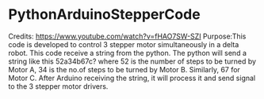 # PythonArduinoStepperCode
Credits: https://www.youtube.com/watch?v=fHAO7SW-SZI
Purpose:This code is developed to control 3 stepper motor simultaneously in a delta robot. This code receive a string from the python. The python will send a string like this 52a34b67c? where 52 is the number of steps to be turned by Motor A, 34 is the no.of steps to be turned by Motor B. Similarly, 67 for Motor C. After Arduino receiving the string, it will process it and send signal to the 3 stepper motor drivers.
